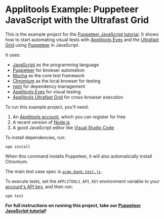 # Applitools Example: Puppeteer JavaScript with the Ultrafast Grid

This is the example project for the [Puppeteer JavaScript tutorial](https://applitools.com/tutorials/quickstart/web/puppeteer).
It shows how to start automating visual tests
with [Applitools Eyes](https://applitools.com/platform/eyes/)
and the [Ultrafast Grid](https://applitools.com/platform/ultrafast-grid/)
using [Puppeteer](https://pptr.dev/) in JavaScript.

It uses:

* [JavaScript](https://www.javascript.com/) as the programming language
* [Puppeteer](https://pptr.dev/) for browser automation
* [Mocha](https://mochajs.org/) as the core test framework
* [Chromium](https://www.chromium.org/chromium-projects/) as the local browser for testing
* [npm](https://www.npmjs.com/) for dependency management
* [Applitools Eyes](https://applitools.com/platform/eyes/) for visual testing
* [Applitools Ultrafast Grid](https://applitools.com/platform/ultrafast-grid/) for cross-browser execution

To run this example project, you'll need:

1. An [Applitools account](https://auth.applitools.com/users/register), which you can register for free
2. A recent version of [Node.js](https://nodejs.org/en/download/)
3. A good JavaScript editor like [Visual Studio Code](https://code.visualstudio.com/docs/languages/typescript)

To install dependencies, run:

```
npm install
```

When this command installs Puppeteer, it will also automatically install Chromium.

The main test case spec is [`acme-bank.test.js`](test/acme-bank.test.js).

To execute tests, set the `APPLITOOLS_API_KEY` environment variable
to your [account's API key](https://applitools.com/tutorials/guides/getting-started/registering-an-account),
and then run:

```
npm test
```

**For full instructions on running this project, take our
[Puppeteer JavaScript tutorial](https://applitools.com/tutorials/quickstart/web/puppeteer)!**
